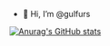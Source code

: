 - 👋 Hi, I’m @gulfurs


[![Anurag's GitHub stats](https://github-readme-stats.vercel.app/api?username=gulfurs)](https://github.com/anuraghazra/github-readme-stats)

<!---
gulfurs/gulfurs is a ✨ special ✨ repository because its `README.md` (this file) appears on your GitHub profile.
You can click the Preview link to take a look at your changes.
--->
